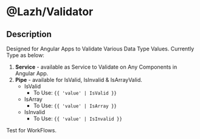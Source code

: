 # @Lazh/Validator

## Description

Designed for Angular Apps to Validate Various Data Type Values. Currently Type as below:

1. **Service** - available as Service to Validate on Any Components in Angular App.
2. **Pipe** - available for IsValid, IsInvalid & IsArrayValid.
    * IsValid    
      * To Use:  `{{ 'value' | IsValid }}`
    * IsArray
      * To Use:  `{{ 'value' | IsArray }}`
    * IsInvalid
      * To Use:  `{{ 'value' | IsInvalid }}`        

Test for WorkFlows.
